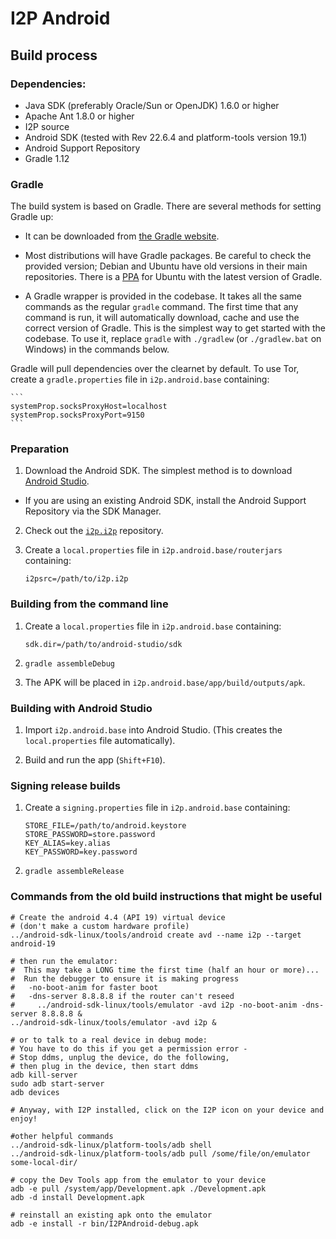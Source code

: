 # I2P Android

## Build process

### Dependencies:

- Java SDK (preferably Oracle/Sun or OpenJDK) 1.6.0 or higher
- Apache Ant 1.8.0 or higher
- I2P source
- Android SDK (tested with Rev 22.6.4 and platform-tools version 19.1)
- Android Support Repository
- Gradle 1.12

### Gradle

The build system is based on Gradle. There are several methods for setting Gradle up:

* It can be downloaded from [the Gradle website](http://www.gradle.org/downloads).

* Most distributions will have Gradle packages. Be careful to check the
  provided version; Debian and Ubuntu have old versions in their main
  repositories. There is a [PPA](https://launchpad.net/~cwchien/+archive/gradle)
  for Ubuntu with the latest version of Gradle.

* A Gradle wrapper is provided in the codebase. It takes all the same commands
  as the regular `gradle` command. The first time that any command is run, it
  will automatically download, cache and use the correct version of Gradle.
  This is the simplest way to get started with the codebase. To use it, replace
  `gradle` with `./gradlew` (or `./gradlew.bat` on Windows) in the commands
  below.

Gradle will pull dependencies over the clearnet by default. To use Tor, create
a `gradle.properties` file in `i2p.android.base` containing:

    ```
    systemProp.socksProxyHost=localhost
    systemProp.socksProxyPort=9150
    ```

### Preparation

1. Download the Android SDK. The simplest method is to download [Android Studio](https://developer.android.com/sdk/installing/studio.html).

  * If you are using an existing Android SDK, install the Android Support
    Repository via the SDK Manager.

2. Check out the [`i2p.i2p`](https://github.com/i2p/i2p.i2p) repository.

3. Create a `local.properties` file in `i2p.android.base/routerjars` containing:

    ```
    i2psrc=/path/to/i2p.i2p
    ```

### Building from the command line

1. Create a `local.properties` file in `i2p.android.base` containing:

    ```
    sdk.dir=/path/to/android-studio/sdk
    ```

2. `gradle assembleDebug`

3. The APK will be placed in `i2p.android.base/app/build/outputs/apk`.

### Building with Android Studio

1. Import `i2p.android.base` into Android Studio. (This creates the `local.properties` file automatically).

2. Build and run the app (`Shift+F10`).

### Signing release builds

1. Create a `signing.properties` file in `i2p.android.base` containing:

    ```
    STORE_FILE=/path/to/android.keystore
    STORE_PASSWORD=store.password
    KEY_ALIAS=key.alias
    KEY_PASSWORD=key.password
    ```

2. `gradle assembleRelease`

### Commands from the old build instructions that might be useful

```
# Create the android 4.4 (API 19) virtual device
# (don't make a custom hardware profile)
../android-sdk-linux/tools/android create avd --name i2p --target android-19

# then run the emulator:
#  This may take a LONG time the first time (half an hour or more)...
#  Run the debugger to ensure it is making progress
#   -no-boot-anim for faster boot
#   -dns-server 8.8.8.8 if the router can't reseed
#     ../android-sdk-linux/tools/emulator -avd i2p -no-boot-anim -dns-server 8.8.8.8 &
../android-sdk-linux/tools/emulator -avd i2p &

# or to talk to a real device in debug mode:
# You have to do this if you get a permission error -
# Stop ddms, unplug the device, do the following,
# then plug in the device, then start ddms
adb kill-server
sudo adb start-server
adb devices

# Anyway, with I2P installed, click on the I2P icon on your device and enjoy!

#other helpful commands
../android-sdk-linux/platform-tools/adb shell
../android-sdk-linux/platform-tools/adb pull /some/file/on/emulator some-local-dir/

# copy the Dev Tools app from the emulator to your device
adb -e pull /system/app/Development.apk ./Development.apk
adb -d install Development.apk

# reinstall an existing apk onto the emulator
adb -e install -r bin/I2PAndroid-debug.apk
```
